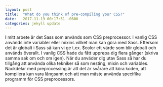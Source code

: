```yaml
---
layout: post
title:  "What do you think of pre-compiling your CSS?"
date:   2017-11-19 00:17:51 -0600
categories: jekyll update
---
```


I mitt arbete är det Sass som används som CSS preprocessor. I vanlig CSS används inte variabler eller mixins villket man kan göra med Sass. Eftersom det är globalt i Sass så kan vi ge t.ex. $color ett värde som blir globalt och används överallt. I vanlig CSS hade du fått upprepa dig flera gånger (skriva samma sak om och om igen). När du anväder dig utav Sass så har du tillgång att använda olika tekniker så som nesting, mixin och variables. Nackdelar med preprocessing är att det är svårare att köra koden, att kompilera kan vara långsamt och att man måste använda specifika programm för CSS preprocessors.

